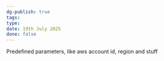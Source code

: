 ```yaml
---
dg-publish: true
tags: 
type: 
date: 19th July 2025
done: false
---
```


Predefined parameters, like aws account id, region and stuff